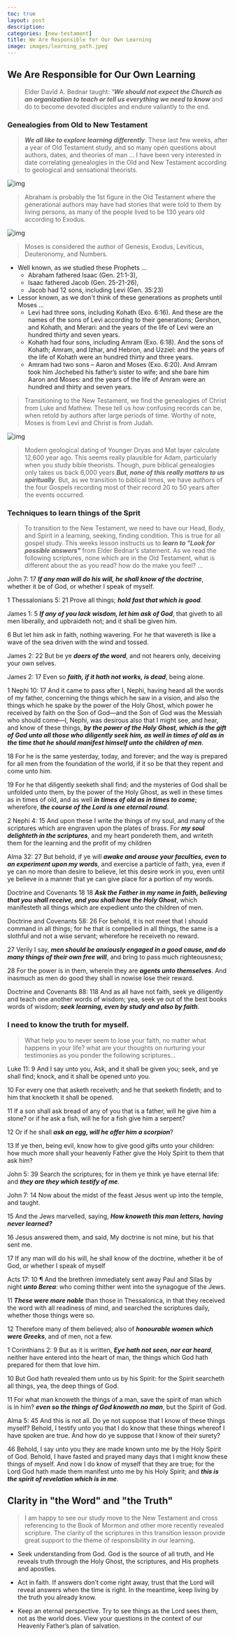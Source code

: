 ```yaml
---
toc: true
layout: post
description: 
categories: [new-testament]
title: We Are Responsible for Our Own Learning
image: images/learning_path.jpeg
---
```


## We Are Responsible for Our Own Learning
> Elder David A. Bednar taught: “***We should not expect the Church as an organization to teach or tell us everything we need to know*** and do to become devoted disciples and endure valiantly to the end.


### Genealogies from Old to New Testament
> ***We all like to explore learning differently***.  These last few weeks, after a year of Old Testament study, and so many open questions about authors, dates, and theories of man ...  I have been very interested in date correlating genealogies in the Old and New Testament according to geological and sensational theorists.

![img]({{site.baseurl}}/images/adam_geneology.png)

> Abraham is probably the 1st figure in the Old Testament where the generational authors may have had stories that were told to them by living persons, as many of the people lived to be 130 years old according to Exodus.

![img]({{site.baseurl}}/images/adam_to_abraham_geneology.jpeg)

> Moses is considered the author of Genesis, Exodus, Leviticus, Deuteronomy, and Numbers.  
- Well known, as we studied these Prophets ...
    - Abraham fathered Isaac (Gen. 21:1-3), 
    - Isaac fathered Jacob (Gen. 25-21-26), 
    - Jacob had 12 sons, including Levi (Gen. 35:23)
- Lessor known, as we don't think of these generations as prophets until Moses ...
    - Levi had three sons, including Kohath (Exo. 6:16). And these are the names of the sons of Levi according to their generations; Gershon, and Kohath, and Merari: and the years of the life of Levi were an hundred thirty and seven years.
    - Kohath had four sons, including Amram (Exo. 6:18). And the sons of Kohath; Amram, and Izhar, and Hebron, and Uzziel: and the years of the life of Kohath were an hundred thirty and three years.
    - Amram had two sons – Aaron and Moses (Exo. 6:20). And Amram took him Jochebed his father’s sister to wife; and she bare him Aaron and Moses: and the years of the life of Amram were an hundred and thirty and seven years.


> Transitioning to the New Testament, we find the genealogies of Christ from Luke and Mathew.  These tell us how confusing records can be, when retold by authors after large periods of time.  Worthy of note, Moses is from Levi and Christ is from Judah.  

![img]({{site.baseurl}}/images/matthew_luke_geneology.webp)


> Modern geological dating of Younger Dryas and Mat layer calculate 12,600 year ago.  This seems really plausible for Adam, particularly when you study bible theorists. Though, pure biblical genealogies only takes us back 6,000 years ***But, none of this really matters to us spiritually***.   But, as we transition to biblical times, we have authors of the four Gospels recording most of their record 20 to 50 years after the events occurred.


### Techniques to learn things of the Sprit
> To transition to the New Testament, we need to have our Head, Body, and Spirit in a learning, seeking, finding condition.  This is true for all gospel study.  This weeks lesson instructs us to ***learn to "Look for possible answers"*** from Elder Bednar’s statement.  As we read the following scriptures, none which are in the Old Testament, what is different about the as you read?  how do the make you feel?  ...

John 7: 
17 ***If any man will do his will, he shall know of the doctrine***, whether it be of God, or whether I speak of myself.


1 Thessalonians 5: 
21 Prove all things; ***hold fast that which is good***.


James 1: 
5 ***If any of you lack wisdom, let him ask of God***, that giveth to all men liberally, and upbraideth not; and it shall be given him.

6 But let him ask in faith, nothing wavering. For he that wavereth is like a wave of the sea driven with the wind and tossed.


James 2: 
22 But be ye ***doers of the word***, and not hearers only, deceiving your own selves.


James 2: 
17 Even so ***faith, if it hath not works, is dead***, being alone.


1 Nephi 10: 
17 And it came to pass after I, Nephi, having heard all the words of my father, concerning the things which he saw in a vision, and also the things which he spake by the power of the Holy Ghost, which power he received by faith on the Son of God—and the Son of God was the Messiah who should come—I, Nephi, was desirous also that I might see, and hear, and know of these things, ***by the power of the Holy Ghost, which is the gift of God unto all those who diligently seek him, as well in times of old as in the time that he should manifest himself unto the children of men***.

18 For he is the same yesterday, today, and forever; and the way is prepared for all men from the foundation of the world, if it so be that they repent and come unto him.

19 For he that diligently seeketh shall find; and the mysteries of God shall be unfolded unto them, by the power of the Holy Ghost, as well in these times as in times of old, and as well ***in times of old as in times to come***; wherefore, ***the course of the Lord is one eternal round***.


2 Nephi 4: 
15 And upon these I write the things of my soul, and many of the scriptures which are engraven upon the plates of brass. For ***my soul delighteth in the scriptures***, and my heart pondereth them, and writeth them for the learning and the profit of my children


Alma 32: 
27 But behold, if ye will ***awake and arouse your faculties, even to an experiment upon my words***, and exercise a particle of faith, yea, even if ye can no more than desire to believe, let this desire work in you, even until ye believe in a manner that ye can give place for a portion of my words.


Doctrine and Covenants 18 
18 ***Ask the Father in my name in faith, believing that you shall receive, and you shall have the Holy Ghost***, which manifesteth all things which are expedient unto the children of men.


Doctrine and Covenants 58: 
26 For behold, it is not meet that I should command in all things; for he that is compelled in all things, the same is a slothful and not a wise servant; wherefore he receiveth no reward.

27 Verily I say, ***men should be anxiously engaged in a good cause, and do many things of their own free will***, and bring to pass much righteousness;

28 For the power is in them, wherein they are ***agents unto themselves***. And inasmuch as men do good they shall in nowise lose their reward.


Doctrine and Covenants 88: 
118 And as all have not faith, seek ye diligently and teach one another words of wisdom; yea, seek ye out of the best books words of wisdom; ***seek learning, even by study and also by faith***.

### I need to know the truth for myself.
> What help you to never seem to lose your faith, no matter what happens in your life?  what are your thoughts on nurturing your testimonies as you ponder the following scriptures...

Luke 11: 
9 And I say unto you, Ask, and it shall be given you; seek, and ye shall find; knock, and it shall be opened unto you.

10 For every one that asketh receiveth; and he that seeketh findeth; and to him that knocketh it shall be opened.

11 If a son shall ask bread of any of you that is a father, will he give him a stone? or if he ask a fish, will he for a fish give him a serpent?

12 Or if he shall ***ask an egg, will he offer him a scorpion***?

13 If ye then, being evil, know how to give good gifts unto your children: how much more shall your heavenly Father give the Holy Spirit to them that ask him?


John 5: 
39 Search the scriptures; for in them ye think ye have eternal life: and ***they are they which testify of me***.


John 7: 
14 Now about the midst of the feast Jesus went up into the temple, and taught.

15 And the Jews marvelled, saying, ***How knoweth this man letters, having never learned?***

16 Jesus answered them, and said, My doctrine is not mine, but his that sent me.

17 If any man will do his will, he shall know of the doctrine, whether it be of God, or whether I speak of myself


Acts 17: 
10 ¶ And the brethren immediately sent away Paul and Silas by night ***unto Berea***: who coming thither went into the synagogue of the Jews.

11 ***These were more noble*** than those in Thessalonica, in that they received the word with all readiness of mind, and searched the scriptures daily, whether those things were so.

12 Therefore many of them believed; also of ***honourable women which were Greeks***, and of men, not a few.


1 Corinthians 2: 
9 But as it is written, ***Eye hath not seen, nor ear heard***, neither have entered into the heart of man, the things which God hath prepared for them that love him.

10 But God hath revealed them unto us by his Spirit: for the Spirit searcheth all things, yea, the deep things of God.

11 For what man knoweth the things of a man, save the spirit of man which is in him? ***even so the things of God knoweth no man***, but the Spirit of God.

Alma 5:
45 And this is not all. Do ye not suppose that I know of these things myself? Behold, I testify unto you that I do know that these things whereof I have spoken are true. And how do ye suppose that I know of their surety?

46 Behold, I say unto you they are made known unto me by the Holy Spirit of God. Behold, I have fasted and prayed many days that I might know these things of myself. And now I do know of myself that they are true; for the Lord God hath made them manifest unto me by his Holy Spirit; and ***this is the spirit of revelation which is in me***.


## Clarity in "the Word" and "the Truth"
> I am happy to see our study move to the New Testament and cross referencing to the Book of Mormon and other more recently revealed scripture.  The clarity of the scriptures in this transition lesson provide great support to the theme of responsibility in our learning. 

- Seek understanding from God. God is the source of all truth, and He reveals truth through the Holy Ghost, the scriptures, and His prophets and apostles.

- Act in faith. If answers don’t come right away, trust that the Lord will reveal answers when the time is right. In the meantime, keep living by the truth you already know.

- Keep an eternal perspective. Try to see things as the Lord sees them, not as the world does. View your questions in the context of our Heavenly Father’s plan of salvation.